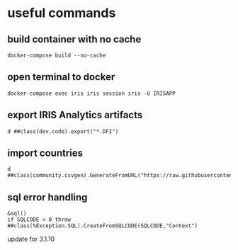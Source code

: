 # useful commands
## build container with no cache
```
docker-compose build --no-cache
```
## open terminal to docker
```
docker-compose exec iris iris session iris -U IRISAPP
```
## export IRIS Analytics artifacts
```
d ##class(dev.code).export("*.DFI")
```

## import countries
```
d ##class(community.csvgen).GenerateFromURL("https://raw.githubusercontent.com/datasciencedojo/datasets/master/WorldDBTables/CountryTable.csv",",","Covid19.Countries")
```

## sql error handling
```
&sql()
if SQLCODE < 0 throw ##class(%Exception.SQL).CreateFromSQLCODE(SQLCODE,"Context")
```


update for 3.1.10